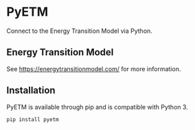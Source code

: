 # PyETM
Connect to the Energy Transition Model via Python. 

## Energy Transition Model
See https://energytransitionmodel.com/ for more information.

## Installation
PyETM is available through pip and is compatible with Python 3.

``pip install pyetm``